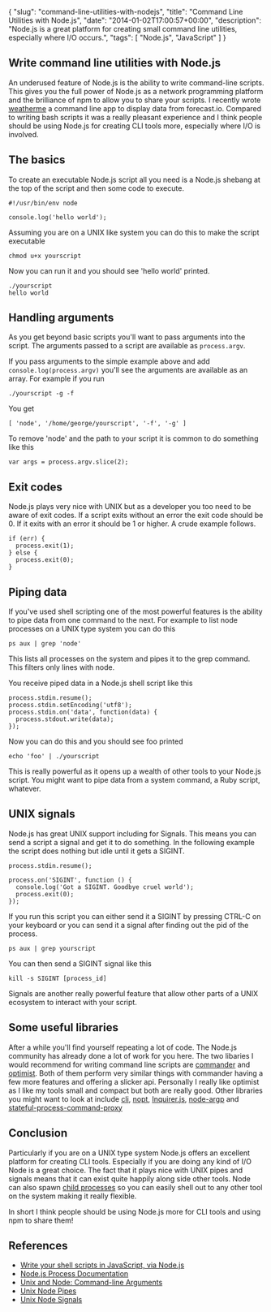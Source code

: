 {
  "slug": "command-line-utilities-with-nodejs",
  "title": "Command Line Utilities with Node.js",
  "date": "2014-01-02T17:00:57+00:00",
  "description": "Node.js is a great platform for creating small command line utilities, especially where I/O occurs.",
  "tags": [
    "Node.js",
    "JavaScript"
  ]
}

## Write command line utilities with Node.js

An underused feature of Node.js is the ability to write command-line scripts. This gives you the full power of Node.js as a network programming platform and the brilliance of npm to allow you to share your scripts. I recently wrote  [weatherme][2] a command line app to display data from forecast.io. Compared to writing bash scripts it was a really pleasant experience and I think people should be using Node.js for creating CLI tools more, especially where I/O is involved.

## The basics

To create an executable Node.js script all you need is a Node.js shebang at the top of the script and then some code to execute.

    #!/usr/bin/env node

    console.log('hello world');

Assuming you are on a UNIX like system you can do this to make the script executable

    chmod u+x yourscript

Now you can run it and you should see 'hello world' printed.

    ./yourscript
    hello world

## Handling arguments

As you get beyond basic scripts you'll want to pass arguments into the script. The arguments passed to a script are available as `process.argv`.

If you pass arguments to the simple example above and add `console.log(process.argv)` you'll see the arguments are available as an array. For example if you run

    ./yourscript -g -f 

You get 

    [ 'node', '/home/george/yourscript', '-f', '-g' ]

To remove 'node' and the path to your script it is common to do something like this

    var args = process.argv.slice(2);

## Exit codes

Node.js plays very nice with UNIX but as a developer you too need to be aware of exit codes. If a script exits without an error the exit code should be 0. If it exits with an error it should be 1 or higher. A crude example follows.

    if (err) {
      process.exit(1);
    } else {
      process.exit(0);
    }

## Piping data

If you've used shell scripting one of the most powerful features is the ability to pipe data from one command to the next. For example to list node processes on a UNIX type system you can do this

    ps aux | grep 'node'

This lists all processes on the system and pipes it to the grep command. This filters only lines with node.

You receive piped data in a Node.js shell script like this

    process.stdin.resume();
    process.stdin.setEncoding('utf8');
    process.stdin.on('data', function(data) {
      process.stdout.write(data);
    });

Now you can do this and you should see foo printed

    echo 'foo' | ./yourscript

This is really powerful as it opens up a wealth of other tools to your Node.js script. You might want to pipe data from a system command, a Ruby script, whatever.

## UNIX signals

Node.js has great UNIX support including for Signals. This means you can send a script a signal and get it to do something. In the following example the script does nothing but idle until it gets a SIGINT.

    process.stdin.resume();
  
    process.on('SIGINT', function () {
      console.log('Got a SIGINT. Goodbye cruel world');
      process.exit(0);
    });

If you run this script you can either send it a SIGINT by pressing CTRL-C on your keyboard or you can send it a signal after finding out the pid of the process.

    ps aux | grep yourscript

You can then send a SIGINT signal like this

    kill -s SIGINT [process_id]

Signals are another really powerful feature that allow other parts of a UNIX ecosystem to interact with your script. 
  

## Some useful libraries

After a while you'll find yourself repeating a lot of code. The Node.js community has already done a lot of work for you here. The two libaries I would recommend for writing command line scripts are [commander][7] and [optimist][8]. Both of them perform very similar things with commander having a few more features and offering a slicker api. Personally I really like optimist as I like my tools small and compact but both are really good. Other libraries you might want to look at include [cli][9], [nopt][10], [Inquirer.js][12], [node-argp][13] and [stateful-process-command-proxy][14]

## Conclusion

Particularly if you are on a UNIX type system Node.js offers an excellent platform for creating CLI tools. Especially if you are doing any kind of I/O Node is a great choice. The fact that it plays nice with UNIX pipes and signals means that it can exist quite happily along side other tools. Node can also spawn [child processes][11] so you can easily shell out to any other tool on the system making it really flexible.

In short I think people should be using Node.js more for CLI tools and using npm to share them!

## References 

* [Write your shell scripts in JavaScript, via Node.js][1]
* [Node.js Process Documentation][3]
* [Unix and Node: Command-line Arguments][4]
* [Unix Node Pipes][5]
* [Unix Node Signals][6]

[1]: http://www.2ality.com/2011/12/nodejs-shell-scripting.html
[2]: https://github.com/shapeshed/weatherme
[3]: http://nodejs.org/api/process.html
[4]: http://dailyjs.com/2012/03/01/unix-node-arguments/
[5]: http://dailyjs.com/2012/03/08/unix-node-pipes/
[6]: http://dailyjs.com/2012/03/15/unix-node-signals/
[7]: https://github.com/visionmedia/commander.js
[8]: https://github.com/substack/node-optimist
[9]: https://github.com/chriso/cli
[10]: https://github.com/isaacs/nopt
[11]: http://nodejs.org/api/child_process.html
[12]: https://github.com/SBoudrias/Inquirer.js
[13]: https://github.com/gagle/node-argp
[14]: https://github.com/bitsofinfo/stateful-process-command-proxy
